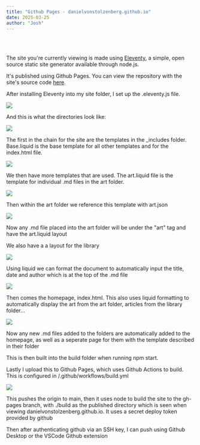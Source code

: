 ```yaml
---
title: "Github Pages - danielvonstolzenberg.github.io"
date: 2025-03-25
author: "Josh"
---
```


<br><br>
<section id="projectarticle">
<p>The site you're currently viewing is made using <a href="https://www.11ty.dev/">Eleventy</a>, a simple, open source static site generator available through node.js.</p>
<p>It's published using Github Pages. You can view the repository with the site's source code <a href="https://github.com/danielvonstolzenberg/danielvonstolzenberg.github.io">here</a>.</p>
<p>After installing Eleventy into my site folder, I set up the .eleventy.js file.</p>
<img src="/assets/img/eleventyjs.png" />
<p>And this is what the directories look like:</p>
<img src="/assets/img/directories.png" />
<p>The first in the chain for the site are the templates in the _includes folder. Base.liquid is the base template for all other templates and for the index.html file.</p>
<img src="/assets/img/baseliquid.png" />
<p>We then have more templates that are used. The art.liquid file is the template for individual .md files in the art folder.</p>
<img src="/assets/img/artliquid.png" />
<p>Then within the art folder we reference this template with art.json</p>
<img src="/assets/img/artjson.png" />
<p>Now any .md file placed into the art folder will be under the "art" tag and have the art.liquid layout</p>
<p>We also have a a layout for the library</p>
<img src="/assets/img/libliquid.png" />
<p>Using liquid we can format the document to automatically input the title, date and author which is at the top of the .md file</p>
<img src="/assets/img/artmd.png" />
<p>Then comes the homepage, index.html. This also uses liquid formatting to automatically display the art from the art folder, articles from the library folder...</p>
<img src="/assets/img/indexhtml.png" />
<p>Now any new .md files added to the folders are automatically added to the homepage, as well as a seperate page for them with the template described in their folder</p>
<p>This is then built into the build folder when running npm start.</p>
<p>Lastly I upload this to Github Pages, which uses Github Actions to build. This is configured in /.github/workflows/build.yml</p>
<img src="/assets/img/buildyml.png" />
<p>This pushes the origin to main, then it uses node to build the site to the gh-pages branch, with ./build as the published directory which is seen when viewing danielvonstolzenberg.github.io. It uses a secret deploy token provided by github</p>
<p>Then after authenticating github via an SSH key, I can push using Github Desktop or the VSCode Github extension
</section>
<br><br>
